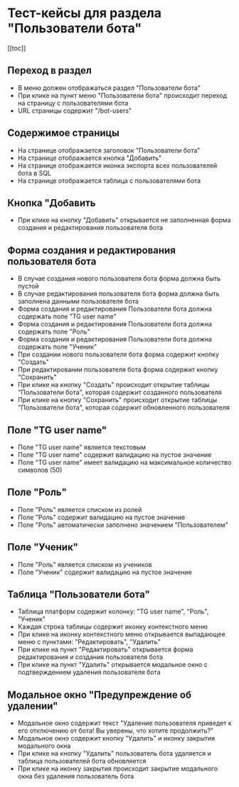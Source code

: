 # Тест-кейсы для раздела "Пользователи бота"

[[toc]]

## Переход в раздел

- В меню должен отображаться раздел "Пользователи бота"
- При клике на пункт меню "Пользователи бота" происходит переход на страницу с пользователями бота
- URL страницы содержит "/bot-users"

## Содержимое страницы

- На странице отображается заголовок "Пользователи бота"
- На страницe отображается кнопка "Добавить"
- На странице отображается иконка экспорта всех пользователей бота в SQL
- На странице отображается таблица с пользователями бота

## Кнопка "Добавить

- При клике на кнопку "Добавить" открывается не заполненная форма создания и редактирования пользователя бота

## Форма создания и редактирования пользователя бота

- В случае создания нового пользователя бота форма должна быть пустой
- В случае редактирования пользователя бота форма должна быть заполнена данными пользователя бота
- Форма создания и редактирования Пользователи бота должна содержать поле "TG user name"
- Форма создания и редактирования Пользователи бота должна содержать поле "Роль"
- Форма создания и редактирования Пользователи бота должна содержать поле "Ученик"
- При создании нового пользователя бота форма содержит кнопку "Создать"
- При редактировании пользователя бота форма содержит кнопку "Сохранить"
- При клике на кнопку "Создать" происходит открытие таблицы "Пользователи бота", которая содержит созданного пользователя
- При клике на кнопку "Сохранить" происходит открытие таблицы "Пользователи бота", которая содержит обновленного пользователя

## Поле "TG user name"

- Поле "TG user name" является текстовым
- Поле "TG user name" содержит валидацию на пустое значение
- Поле "TG user name" имеет валидацию на максимальное количество символов (50)

## Поле "Роль"

- Поле "Роль" является списком из ролей
- Поле "Роль" содержит валидацию на пустое значение
- Поле "Роль" автоматически заполнено значением "Пользователем"

## Поле "Ученик"

- Поле "Роль" является списком из учеников
- Поле "Ученик" содержит валидацию на пустое значение

## Таблица "Пользователи бота"

- Таблица платформ содержит колонку: "TG user name", "Роль", "Ученик"
- Каждая строка таблицы содержит иконку контекстного меню
- При клике на иконку контекстного меню открывается выпадающее меню с пунктами: "Редактировать", "Удалить"
- При клике на пункт "Редактировать" открывается форма редактирования и создания пользователя бота
- При клике на пункт "Удалить" открывается модальное окно с подтверждением удаления пользователя бота

## Модальное окно "Предупреждение об удалении"
- Модальное окно содержит текст "Удаление пользователя приведет к его отключению от бота! Вы уверены, что хотите продолжить?"
- Модальное окно содержит кнопку "Удалить" и иконку закрытия модального окна
- При клике на кнопку "Удалить" пользователь бота удаляется и таблица пользователей бота обновляется
- При клике на иконку закрытия происходит закрытие модального окна без удаления пользователь бота